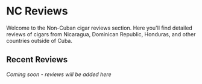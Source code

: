 # NC Reviews

Welcome to the Non-Cuban cigar reviews section. Here you'll find detailed reviews of cigars from Nicaragua, Dominican Republic, Honduras, and other countries outside of Cuba.

## Recent Reviews

*Coming soon - reviews will be added here*